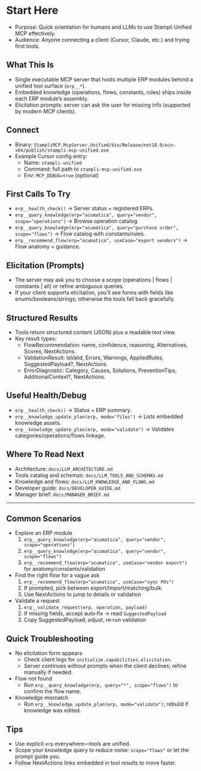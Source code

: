 # Start Here

- Purpose: Quick orientation for humans and LLMs to use Stampli Unified MCP effectively.
- Audience: Anyone connecting a client (Cursor, Claude, etc.) and trying first tools.

## What This Is
- Single executable MCP server that hosts multiple ERP modules behind a unified tool surface (`erp__*`).
- Embedded knowledge (operations, flows, constants, rules) ships inside each ERP module’s assembly.
- Elicitation prompts: server can ask the user for missing info (supported by modern MCP clients).

## Connect
- Binary: `StampliMCP.McpServer.Unified/bin/Release/net10.0/win-x64/publish/stampli-mcp-unified.exe`
- Example Cursor config entry:
  - Name: `stampli-unified`
  - Command: full path to `stampli-mcp-unified.exe`
  - Env: `MCP_DEBUG=true` (optional)

## First Calls To Try
- `erp__health_check()` → Server status + registered ERPs.
- `erp__query_knowledge(erp="acumatica", query="vendor", scope="operations")` → Browse operation catalog.
- `erp__query_knowledge(erp="acumatica", query="purchase order", scope="flows")` → Flow catalog with constants/rules.
- `erp__recommend_flow(erp="acumatica", useCase="export vendors")` → Flow anatomy + guidance.

## Elicitation (Prompts)
- The server may ask you to choose a scope (operations | flows | constants | all) or refine ambiguous queries.
- If your client supports elicitation, you’ll see forms with fields like enums/booleans/strings; otherwise the tools fall back gracefully.

## Structured Results
- Tools return structured content (JSON) plus a readable text view.
- Key result types:
  - FlowRecommendation: name, confidence, reasoning, Alternatives, Scores, NextActions.
  - ValidationResult: IsValid, Errors, Warnings, AppliedRules, SuggestedPayload?, NextActions.
  - ErrorDiagnostic: Category, Causes, Solutions, PreventionTips, AdditionalContext?, NextActions.

## Useful Health/Debug
- `erp__health_check()` → Status + ERP summary.
- `erp__knowledge_update_plan(erp, mode="files")` → Lists embedded knowledge assets.
- `erp__knowledge_update_plan(erp, mode="validate")` → Validates categories/operations/flows linkage.

## Where To Read Next
- Architecture: `docs/LLM_ARCHITECTURE.md`
- Tools catalog and schemas: `docs/LLM_TOOLS_AND_SCHEMAS.md`
- Knowledge and flows: `docs/LLM_KNOWLEDGE_AND_FLOWS.md`
- Developer guide: `docs/DEVELOPER_GUIDE.md`
- Manager brief: `docs/MANAGER_BRIEF.md`

---
## Common Scenarios
- Explore an ERP module
  1) `erp__query_knowledge(erp="acumatica", query="vendor", scope="operations")`
  2) `erp__query_knowledge(erp="acumatica", query="vendor", scope="flows")`
  3) `erp__recommend_flow(erp="acumatica", useCase="vendor export")` for anatomy/constants/validation
- Find the right flow for a vague ask
  1) `erp__recommend_flow(erp="acumatica", useCase="sync POs")`
  2) If prompted, pick between export/import/matching/bulk
  3) Use NextActions to jump to details or validation
- Validate a request
  1) `erp__validate_request(erp, operation, payload)`
  2) If missing fields, accept auto‑fix → read `SuggestedPayload`
  3) Copy SuggestedPayload, adjust, re‑run validation

## Quick Troubleshooting
- No elicitation form appears
  - Check client logs for `initialize.capabilities.elicitation`.
  - Server continues without prompts when the client declines; refine manually if needed.
- Flow not found
  - Run `erp__query_knowledge(erp, query="*", scope="flows")` to confirm the flow name.
- Knowledge mismatch
  - Run `erp__knowledge_update_plan(erp, mode="validate")`; rebuild if knowledge was edited.

## Tips
- Use explicit `erp` everywhere—tools are unified.
- Scope your knowledge query to reduce noise: `scope="flows"` or let the prompt guide you.
- Follow NextActions links embedded in tool results to move faster.
